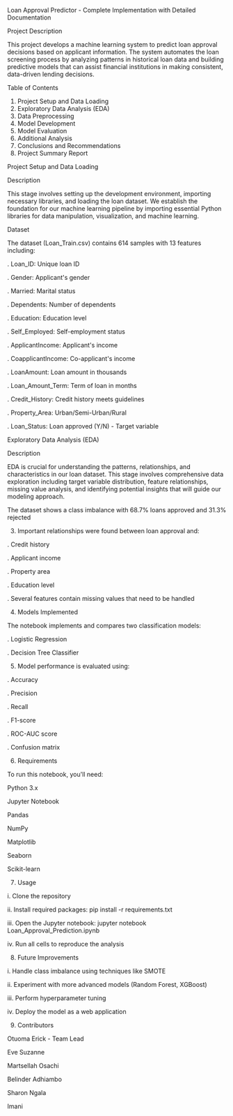 Loan Approval Predictor - Complete Implementation with Detailed Documentation

Project Description

This project develops a machine learning system to predict loan approval decisions based on applicant information. The system automates the loan screening process by analyzing patterns in historical loan data and building predictive models that can assist financial institutions in making consistent, data-driven lending decisions.

Table of Contents
1. Project Setup and Data Loading
2. Exploratory Data Analysis (EDA)
3. Data Preprocessing
4. Model Development
5. Model Evaluation
6. Additional Analysis
6. Conclusions and Recommendations
7. Project Summary Report







Project Setup and Data Loading

Description

This stage involves setting up the development environment, importing necessary libraries, and loading the loan dataset. We establish the foundation for our machine learning pipeline by importing essential Python libraries for data manipulation, visualization, and machine learning.

Dataset

The dataset (Loan_Train.csv) contains 614 samples with 13 features including:

. Loan_ID: Unique loan ID

. Gender: Applicant's gender

. Married: Marital status

. Dependents: Number of dependents

. Education: Education level

. Self_Employed: Self-employment status

. ApplicantIncome: Applicant's income

. CoapplicantIncome: Co-applicant's income

. LoanAmount: Loan amount in thousands

. Loan_Amount_Term: Term of loan in months

. Credit_History: Credit history meets guidelines

. Property_Area: Urban/Semi-Urban/Rural

. Loan_Status: Loan approved (Y/N) - Target variable















Exploratory Data Analysis (EDA)

Description

EDA is crucial for understanding the patterns, relationships, and characteristics in our loan dataset. This stage involves comprehensive data exploration including target variable distribution, feature relationships, missing value analysis, and identifying potential insights that will guide our modeling approach.




The dataset shows a class imbalance with 68.7% loans approved and 31.3% rejected






3. Important relationships were found between loan approval and:


. Credit history

. Applicant income

. Property area

. Education level

. Several features contain missing values that need to be handled









4. Models Implemented


The notebook implements and compares two classification models:

. Logistic Regression

. Decision Tree Classifier






5. Model performance is evaluated using:

. Accuracy

. Precision

. Recall

. F1-score

. ROC-AUC score

. Confusion matrix







6. Requirements


To run this notebook, you'll need:

Python 3.x

Jupyter Notebook

Pandas

NumPy

Matplotlib

Seaborn

Scikit-learn







7. Usage

i. Clone the repository

ii. Install required packages: pip install -r requirements.txt

iii. Open the Jupyter notebook: jupyter notebook Loan_Approval_Prediction.ipynb

iv. Run all cells to reproduce the analysis






8. Future Improvements

i. Handle class imbalance using techniques like SMOTE

ii. Experiment with more advanced models (Random Forest, XGBoost)

iii. Perform hyperparameter tuning

iv. Deploy the model as a web application





9. Contributors


Otuoma Erick - Team Lead

Eve Suzanne

Martsellah Osachi

Belinder Adhiambo

Sharon Ngala

Imani










